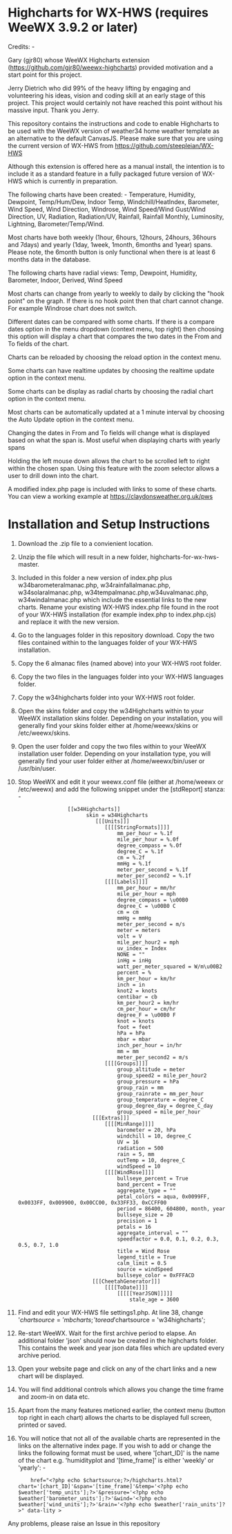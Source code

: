 # Highcharts for WX-HWS (requires WeeWX 3.9.2 or later)

Credits: -

Gary (gjr80) whose WeeWX Highcharts extension (https://github.com/gjr80/weewx-highcharts) provided motivation and a start point for this project.
            
Jerry Dietrich who did 99% of the heavy lifting by engaging and volunteering his ideas, vision and coding skill at an early stage of this project. This project would certainly not have reached this point without his massive input. Thank you Jerry.

This repository contains the instructions and code to enable Highcharts to be used with the WeeWX version of weather34 home weather template as an alternative to the default CanvasJS. Please make sure that you are using the current version of WX-HWS from https://github.com/steepleian/WX-HWS

Although this extension is offered here as a manual install, the intention is to include it as a standard feature in a fully packaged future version of WX-HWS which is currently in preparation.

The following charts have been created: - Temperature, Humidity, Dewpoint, Temp/Hum/Dew, Indoor Temp, Windchill/HeatIndex, Barometer, Wind Speed, Wind Direction, Windrose, Wind Speed/Wind Gust/Wind Direction, UV, Radiation, Radiation/UV, Rainfall, Rainfall Monthly, Luminosity, Lightning, Barometer/Temp/Wind.

Most charts have both weekly (1hour, 6hours, 12hours, 24hours, 36hours and 7days) and yearly (1day, 1week, 1month, 6months and 1year) spans. Please note, the 6month button is only functional when there is at least 6 months data in the database.

The following charts have radial views: Temp, Dewpoint, Humidity, Barometer, Indoor, Derived, Wind Speed

Most charts can change from yearly to weekly to daily by clicking the "hook point" on the graph. If there is no hook point then that chart cannot change. For example Windrose chart does not switch.

Different dates can be compared with some charts. If there is a compare dates option in the menu dropdown (context menu, top right) then choosing this option will display a chart that compares the two dates in the From and To fields of the chart.

Charts can be reloaded by choosing the reload option in the context menu.

Some charts can have realtime updates by choosing the realtime update option in the context menu.

Some charts can be display as radial charts by choosing the radial chart option in the context menu.

Most charts can be automatically updated at a 1 minute interval by choosing the Auto Update option in the context menu.

Changing the dates in From and To fields will change what is displayed based on what the span is. Most useful when displaying charts with yearly spans

Holding the left mouse down allows the chart to be scrolled left to right within the chosen span. Using this feature with the zoom selector allows a user to drill down into the chart.

A modified index.php page is included with links to some of these charts. You can view a working example at https://claydonsweather.org.uk/pws


# Installation and Setup Instructions

1. Download the .zip file to a convienient location.
2. Unzip the file which will result in a new folder, highcharts-for-wx-hws-master.
3. Included in this folder a new version of index.php plus w34barometeralmanac.php, w34rainfallalmanac.php, w34solaralmanac.php, w34tempalmanac.php,w34uvalmanac.php, w34windalmanac.php which include the essential links to the new charts. Rename your existing WX-HWS index.php file found in the root of your WX-HWS installation (for example index.php to index.php.cjs) and replace it with the new version. 
4. Go to the languages folder in this repository download. Copy the two files contained within to the languages folder of your WX-HWS installation.
5. Copy the 6 almanac files (named above) into your WX-HWS root folder.
6. Copy the two files in the languages folder into your WX-HWS languages folder.
7. Copy the w34highcharts folder into your WX-HWS root folder.
8. Open the skins folder and copy the w34Highcharts within to your WeeWX installation skins folder. Depending on your installation, you will generally find your skins folder either at /home/weewx/skins or /etc/weewx/skins.
9. Open the user folder and copy the two files within to your WeeWX installation user folder. Depending on your installation type, you will generally find your user folder either at /home/weewx/bin/user or /usr/bin/user.
10. Stop WeeWX and edit it your weewx.conf file (either at /home/weewx or /etc/weewx) and add the following snippet under the [stdReport] stanza: -
                        
                        [[w34Highcharts]]
                              skin = w34Highcharts
                                 [[[Units]]]
                                    [[[[StringFormats]]]]
                                        mm_per_hour = %.1f
                                        mile_per_hour = %.0f
                                        degree_compass = %.0f
                                        degree_C = %.1f
                                        cm = %.2f
                                        mmHg = %.1f
                                        meter_per_second = %.1f         
                                        meter_per_second2 = %.1f
                                    [[[[Labels]]]]
                                        mm_per_hour = mm/hr
                                        mile_per_hour = mph
                                        degree_compass = \u00B0
                                        degree_C = \u00B0 C
                                        cm = cm
                                        mmHg = mmHg
                                        meter_per_second = m/s
                                        meter = meters
                                        volt = V
                                        mile_per_hour2 = mph
                                        uv_index = Index
                                        NONE = ""
                                        inHg = inHg
                                        watt_per_meter_squared = W/m\u00B2
                                        percent = %
                                        km_per_hour = km/hr
                                        inch = in
                                        knot2 = knots
                                        centibar = cb
                                        km_per_hour2 = km/hr
                                        cm_per_hour = cm/hr
                                        degree_F = \u00B0 F
                                        knot = knots
                                        foot = feet
                                        hPa = hPa
                                        mbar = mbar
                                        inch_per_hour = in/hr
                                        mm = mm
                                        meter_per_second2 = m/s
                                    [[[[Groups]]]]
                                        group_altitude = meter
                                        group_speed2 = mile_per_hour2
                                        group_pressure = hPa
                                        group_rain = mm
                                        group_rainrate = mm_per_hour
                                        group_temperature = degree_C
                                        group_degree_day = degree_C_day
                                        group_speed = mile_per_hour
                                [[[Extras]]]
                                    [[[[MinRange]]]]
                                        barometer = 20, hPa
                                        windchill = 10, degree_C
                                        UV = 16
                                        radiation = 500
                                        rain = 5, mm
                                        outTemp = 10, degree_C
                                        windSpeed = 10
                                    [[[[WindRose]]]]
                                        bullseye_percent = True
                                        band_percent = True
                                        aggregate_type = ""
                                        petal_colors = aqua, 0x0099FF, 0x0033FF, 0x009900, 0x00CC00, 0x33FF33, 0xCCFF00
                                        period = 86400, 604800, month, year
                                        bullseye_size = 20
                                        precision = 1
                                        petals = 16
                                        aggregate_interval = ""
                                        speedfactor = 0.0, 0.1, 0.2, 0.3, 0.5, 0.7, 1.0
                                        title = Wind Rose
                                        legend_title = True
                                        calm_limit = 0.5
                                        source = windSpeed
                                        bullseye_color = 0xFFFACD
                                [[[CheetahGenerator]]]
                                    [[[[ToDate]]]]
                                        [[[[[YearJSON]]]]]
                                            stale_age = 3600

 
8. Find and edit your WX-HWS file settings1.php. At line 38, change '$chartsource   = 'mbcharts;' to read '$chartsource   = 'w34highcharts';
9. Re-start WeeWX. Wait for the first archive period to elapse. An additional folder 'json' should now be created in the highcharts folder. This contains the week and year json data files which are updated every archive period.
10. Open your website page and click on any of the chart links and a new chart will be displayed.
11. You will find additional controls which allows you change the time frame and zoom-in on data etc. 
12. Apart from the many features metioned earlier, the context menu (button top right in each chart) allows the charts to be displayed full screen, printed or saved.
            
13. You will notice that not all of the available charts are represented in the links on the alternative index page. If you wish to add or change the links the following format must be used, where '[chart_ID]' is the name of the chart e.g. 'humidityplot and '[time_frame]' is either 'weekly' or 'yearly': -

            href="<?php echo $chartsource;?>/highcharts.html?chart='[chart_ID]'&span='[time_frame]'&temp='<?php echo $weather['temp_units'];?>'&pressure='<?php echo $weather['barometer_units'];?>'&wind='<?php echo $weather['wind_units'];?>'&rain='<?php echo $weather['rain_units']?>" data-lity >
            
            
            
            
Any problems, please raise an Issue in this repository           
            
            
            
            
            
